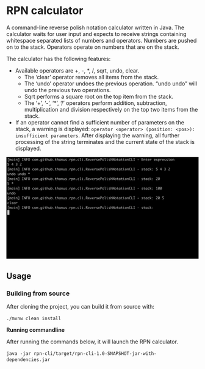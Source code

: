 # RPN calculator

A command-line reverse polish notation calculator written in Java. The calculator waits for user input and expects to
receive strings containing whitespace separated lists of numbers and operators. Numbers are pushed on to the stack.
Operators operate on numbers that are on the stack.

The calculator has the following features:
- Available operators are +, -, *, /, sqrt, undo, clear.
  - The ‘clear’ operator removes all items from the stack.
  - The ‘undo’ operator undoes the previous operation. “undo undo” will undo the previous two operations.
  - Sqrt performs a square root on the top item from the stack.
  - The ‘+’, ‘-’, ‘*’, ‘/’ operators perform addition, subtraction, multiplication and division respectively on the top
  two items from the stack.
- If an operator cannot find a sufficient number of parameters on the stack, a warning is displayed:
`operator <operator> (position: <pos>): insufficient parameters`. After displaying the warning, all further processing
of the string terminates and the current state of the stack is displayed.

![Example](assets/example.png)

## Usage

### Building from source

After cloning the project, you can build it from source with:

```shell
./mvnw clean install
```

**Running commandline**

After running the commands below, it will launch the RPN calculator.

```shell
java -jar rpn-cli/target/rpn-cli-1.0-SNAPSHOT-jar-with-dependencies.jar
```
